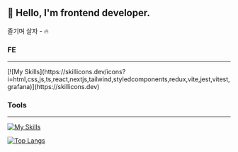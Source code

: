 ## 🤪 Hello,  I'm frontend developer.
즐기며 살자 - 🔥

### FE
<hr>
[![My Skills](https://skillicons.dev/icons?i=html,css,js,ts,react,nextjs,tailwind,styledcomponents,redux,vite,jest,vitest,grafana)](https://skillicons.dev)





### Tools
<hr>

[![My Skills](https://skillicons.dev/icons?i=figma,notion)](https://skillicons.dev)


[![Top Langs](https://github-readme-stats.vercel.app/api/top-langs/?username=MSbtff&layout=compact)](https://github.com/MSbtff/github-readme-stats)
